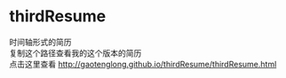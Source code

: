 # thirdResume
时间轴形式的简历
<br/>
复制这个路径查看我的这个版本的简历
<br/>
点击这里查看 http://gaotenglong.github.io/thirdResume/thirdResume.html
